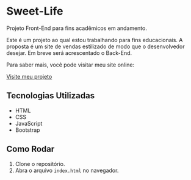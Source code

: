 # Sweet-Life
Projeto Front-End para fins acadêmicos em andamento.

Este é um projeto ao qual estou trabalhando para fins educacionais. A proposta é um site de vendas estilizado de modo que o desenvolvedor desejar. Em breve será acrescentado o Back-End.

 Para saber mais, você pode visitar meu site online:

[Visite meu projeto]([https://www.seusite.com](https://loja-virtual-sweetlife.netlify.app/))

## Tecnologias Utilizadas
- HTML
- CSS
- JavaScript
- Bootstrap

## Como Rodar
1. Clone o repositório.
2. Abra o arquivo `index.html` no navegador.



